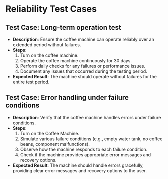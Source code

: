 # Reliability Test Cases

## Test Case: Long-term operation test
- **Description**: Ensure the coffee machine can operate reliably over an extended period without failures.
- **Steps**:
  1. Turn on the coffee machine.
  2. Operate the coffee machine continuously for 30 days.
  3. Perform daily checks for any failures or performance issues.
  4. Document any issues that occurred during the testing period.
- **Expected Result**: The machine should operate without failures for the entire test period.

## Test Case: Error handling under failure conditions
- **Description**: Verify that the coffee machine handles errors under failure conditions.
- **Steps**:
  1. Turn on the Coffee Machine.
  2. Simulate various failure conditions (e.g., empty water tank, no coffee beans, component malfunctions).
  3. Observe how the machine responds to each failure condition.
  4. Check if the machine provides appropriate error messages and recovery options.
- **Expected Result**: The machine should handle errors gracefully, providing clear error messages and recovery options to the user.
